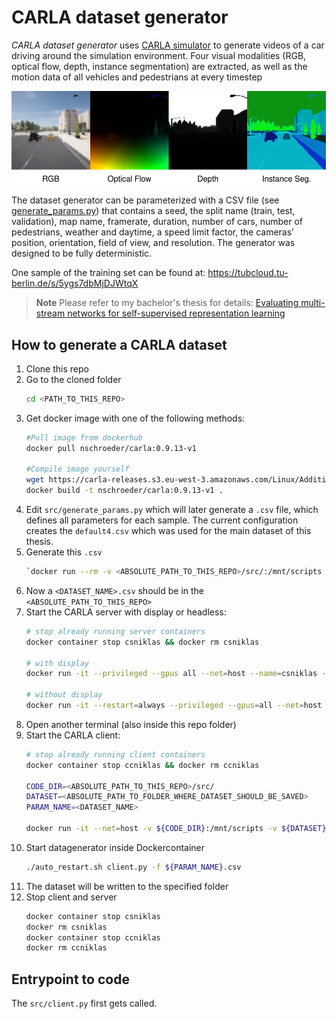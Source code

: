 # CARLA dataset generator
_CARLA dataset generator_ uses [CARLA simulator](https://carla.org/) to generate videos of a car driving around the simulation environment. Four visual modalities (RGB, optical flow, depth, instance segmentation) are extracted, as well as the motion data of all vehicles and pedestrians at every timestep

![RGB, optical flow, depth, instance segmentation](modalities.svg)

The dataset generator can be parameterized with a CSV file (see [generate_params.py](src/generate_params.py)) that contains a seed, the split name (train, test, validation), map name, framerate, duration, number of cars, number of pedestrians, weather and daytime, a speed limit factor, the cameras’ position, orientation, field of view, and resolution. The generator was designed to be fully deterministic.

One sample of the training set can be found at:
https://tubcloud.tu-berlin.de/s/5ygs7dbMjDJWtqX

> **Note**
> Please refer to my bachelor's thesis for details: [Evaluating multi-stream networks for
self-supervised representation learning](https://www.cv.tu-berlin.de/fileadmin/fg140/Main/Lehre/Master/bt_schroeder_blackened.pdf) 

## How to generate a CARLA dataset
1. Clone this repo
2. Go to the cloned folder
    ```bash
    cd <PATH_TO_THIS_REPO>
    ```
3. Get docker image with one of the following methods:
    ```bash
    #Pull image from dockerhub
    docker pull nschroeder/carla:0.9.13-v1
    
    #Compile image yourself
    wget https://carla-releases.s3.eu-west-3.amazonaws.com/Linux/AdditionalMaps_0.9.13.tar.gz
    docker build -t nschroeder/carla:0.9.13-v1 .
    ```
4. Edit `src/generate_params.py` which will later generate a `.csv` file, which defines all parameters for each sample. The current configuration creates the `default4.csv` which was used for the main dataset of this thesis.
5. Generate this `.csv`
    ```bash
    `docker run --rm -v <ABSOLUTE_PATH_TO_THIS_REPO>/src/:/mnt/scripts nschroeder/carla:0.9.13-v1 python3 generate_params.py <DATASET_NAME>`
    ```
6. Now a `<DATASET_NAME>.csv` should be in the `<ABSOLUTE_PATH_TO_THIS_REPO>`
7. Start the CARLA server with display or headless:
    ```bash
    # stop already running server containers  
    docker container stop csniklas && docker rm csniklas
        
    # with display
    docker run -it --privileged --gpus all --net=host --name=csniklas -e DISPLAY=$DISPLAY nschroeder/carla:0.9.13-v1 /home/carla/CarlaUE4.sh -nosound
        
    # without display
    docker run -it --restart=always --privileged --gpus=all --net=host --name=csniklas nschroeder/carla:0.9.13-v1 /home/carla/CarlaUE4.sh -RenderOffScreen -nosound
    ```
8. Open another terminal (also inside this repo folder)
9. Start the CARLA client:
    ```bash
    # stop already running client containers
    docker container stop ccniklas && docker rm ccniklas
    
    CODE_DIR=<ABSOLUTE_PATH_TO_THIS_REPO>/src/
    DATASET=<ABSOLUTE_PATH_TO_FOLDER_WHERE_DATASET_SHOULD_BE_SAVED>
    PARAM_NAME=<DATASET_NAME>
    
    docker run -it --net=host -v ${CODE_DIR}:/mnt/scripts -v ${DATASET}:/mnt/dataset -e PARAM_NAME=${PARAM_NAME} --name=ccniklas nschroeder/carla:0.9.13-v1 /bin/bash
    ```
10. Start datagenerator inside Dockercontainer
     ```bash
     ./auto_restart.sh client.py -f ${PARAM_NAME}.csv
     ```
11. The dataset will be written to the specified folder
12. Stop client and server
    ```bash
    docker container stop csniklas
    docker rm csniklas
    docker container stop ccniklas
    docker rm ccniklas
    ```

## Entrypoint to code
The `src/client.py` first gets called.
